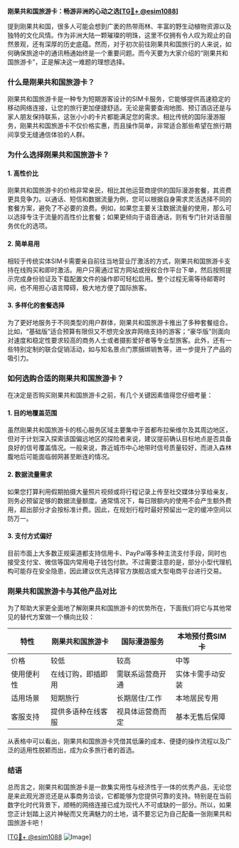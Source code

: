 **刚果共和国旅游卡：畅游非洲的心动之选[[TG💪+ @esim1088](https://t.me/s/esim1088)]**

提到刚果共和国，很多人可能会想到广袤的热带雨林、丰富的野生动植物资源以及独特的文化风情。作为非洲大陆一颗璀璨的明珠，这里不仅拥有令人叹为观止的自然景观，还有深厚的历史底蕴。然而，对于初次前往刚果共和国旅行的人来说，如何确保旅途中的通讯畅通始终是一个重要问题。而今天要为大家介绍的“刚果共和国旅游卡”，正是解决这一难题的理想选择。

### **什么是刚果共和国旅游卡？**

刚果共和国旅游卡是一种专为短期游客设计的SIM卡服务，它能够提供高速稳定的移动网络连接，让您的旅行更加便捷舒适。无论是需要查询地图、预订酒店还是与家人朋友保持联系，这张小小的卡片都能满足您的需求。相比传统的国际漫游服务，刚果共和国旅游卡不仅价格实惠，而且操作简单，非常适合那些希望在旅行期间享受无缝通信体验的人群。

### **为什么选择刚果共和国旅游卡？**

#### **1. 高性价比**
刚果共和国旅游卡的价格非常亲民，相比其他运营商提供的国际漫游套餐，其资费更具竞争力。以通话、短信和数据流量为例，您可以根据自身需求灵活选择不同的套餐方案，避免了不必要的浪费。例如，如果您主要关注数据流量的使用，那么可以选择专注于流量的高性价比套餐；如果更倾向于语音通话，则有专门针对话音服务优化的选项。

#### **2. 简单易用**
相较于传统实体SIM卡需要亲自前往当地营业厅激活的方式，刚果共和国旅游卡支持在线购买和即时激活。用户只需通过官方网站或授权合作平台下单，然后按照提示完成身份验证及下载配置文件的操作即可轻松启用。整个过程无需等待邮寄时间，也不用担心语言障碍，极大地方便了国际旅客。

#### **3. 多样化的套餐选择**
为了更好地服务于不同类型的用户群体，刚果共和国旅游卡推出了多种套餐组合。比如，“基础版”适合预算有限但又不想完全放弃网络支持的游客；“豪华版”则面向对速度和稳定性要求较高的商务人士或者摄影爱好者等专业型旅客。此外，还有一些特别定制的联合促销活动，如与知名景点门票捆绑销售等，进一步提升了产品的吸引力。

### **如何选购合适的刚果共和国旅游卡？**

在决定是否购买刚果共和国旅游卡之前，有几个关键因素值得您仔细考量：

#### **1. 目的地覆盖范围**
虽然刚果共和国旅游卡的核心服务区域主要集中于首都布拉柴维尔及其周边地区，但对于计划深入探索该国偏远地区的探险者来说，建议提前确认目标地点是否具备良好的信号覆盖情况。一般来说，靠近城市中心地带时信号质量较好，而进入森林腹地后可能面临弱网甚至断连的情况。

#### **2. 数据流量需求**
如果您打算利用假期拍摄大量照片视频或将行程记录上传至社交媒体分享给亲友，则务必预留足够的数据流量额度。通常情况下，每日限额内的使用不会产生额外费用，超出部分才会按标准计费。因此，在规划行程时最好预留出一定的缓冲空间以防万一。

#### **3. 支付方式偏好**
目前市面上大多数正规渠道都支持信用卡、PayPal等多种主流支付手段，同时也接受支付宝、微信等国内常用电子钱包付款。不过需要注意的是，部分小型代理机构可能存在安全隐患，因此建议优先选择官方旗舰店或大型电商平台进行交易。

### **刚果共和国旅游卡与其他产品对比**

为了帮助大家更全面地了解刚果共和国旅游卡的优势所在，下面我们将它与其他常见的替代方案做一个横向比较：

| 特性           | 刚果共和国旅游卡         | 国际漫游服务        | 本地预付费SIM卡    |
|----------------|--------------------------|--------------------|-------------------|
| 价格           | 较低                     | 较高               | 中等              |
| 使用便利性     | 在线订购，即插即用       | 需联系运营商开通   | 实体卡需手动安装 |
| 适用场景       | 短期旅行                 | 长期居住/工作      | 本地居民专用      |
| 客服支持       | 提供多语种在线客服       | 视具体运营商而定   | 基本无售后保障    |

从表格中可以看出，刚果共和国旅游卡凭借其低廉的成本、便捷的操作流程以及广泛的适用性脱颖而出，成为众多旅行者的首选。

### **结语**

总而言之，刚果共和国旅游卡是一款集实用性与经济性于一体的优秀产品，无论您是来此观光游览还是从事商务洽谈，它都能够为您提供可靠的支持。特别是在当前数字化时代背景下，顺畅的网络连接已成为现代人不可或缺的一部分。所以，如果您正计划踏上这片神秘而又充满魅力的土地，请不要忘记为自己配备一张刚果共和国旅游卡吧！

[[TG💪+ @esim1088](https://t.me/s/esim1088) ![Image](https://i.postimg.cc/4NQfJmqS/Snipaste-2025-05-13-00-14-12.png)]